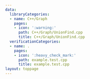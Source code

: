 ```yaml
---
data:
  libraryCategories:
  - name: C++/Graph
    pages:
    - icon: ':warning:'
      path: C++/Graph/UnionFind.cpp
      title: C++/Graph/UnionFind.cpp
  verificationCategories:
  - name: .
    pages:
    - icon: ':heavy_check_mark:'
      path: example.test.cpp
      title: example.test.cpp
layout: toppage
---
```


